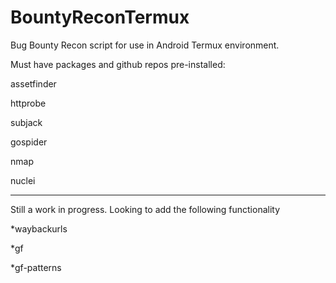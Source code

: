# BountyReconTermux

Bug Bounty Recon script for use in Android Termux environment.

Must have packages and github repos pre-installed:

  assetfinder
  
  httprobe
  
  subjack
  
  gospider
  
  nmap
  
  nuclei
  
  ------------
  
  Still a work in progress. Looking to add the following functionality
  
  *waybackurls
  
  *gf
  
  *gf-patterns

